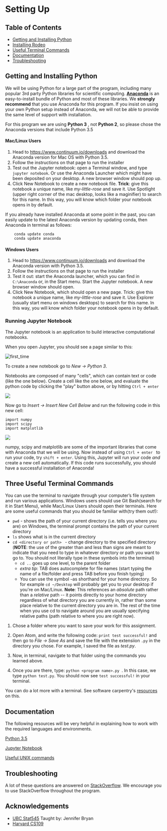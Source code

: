 # Setting Up

## Table of Contents
- [Getting and Installing Python](#getting-and-installing-python)
- [Installing Rodeo](#installing-rodeo)
- [Useful Terminal Commands](#three-useful-terminal-commands)
- [Documentation](#documentation)
- [Troubleshooting](#troubleshooting)


## Getting and Installing Python

We will be using Python for a large part of the program, including many popular 3rd party Python libraries for scientific computing. [__Anaconda__](https://docs.continuum.io/) is an easy-to-install bundle of Python and most of these libraries. We __strongly recommend__ that you use Anaconda for this program. If you insist on using your own Python setup instead of Anaconda, we will not be able to provide the same level of support with installation.

For this program we are using __Python 3__ , not __Python 2__, so please chose the Anaconda versions that include Python 3.5

#### Mac/Linux Users

1. Head to https://www.continuum.io/downloads and download the Anaconda version for Mac OS with Python 3.5.
2. Follow the instructions on that page to run the installer
3. Test out the Jupyter notebook: open a Terminal window, and type ```jupyter notebook```. Or use the Anaconda Launcher which might have been deposited on your desktop. A new browser window should pop up.
4.	Click New Notebook to create a new notebook file. __Trick__: give this notebook a unique name, like *my-little-rose* and save it. Use Spotlight (upper right corner of the mac desktop, looks like a maginifier) to search for this name. In this way, you will know which folder your notebook opens in by default.  

If you already have installed Anaconda at some point in the past, you can easily update to the latest Anaconda version by updating conda, then Anaconda in terminal as follows:
```
	conda update conda
    conda update anaconda    
```


#### Windows Users

1. Head to https://www.continuum.io/downloads and download the Anaconda version with Python 3.5.
2. Follow the instructions on that page to run the installer
3. Test it out: start the Anaconda launcher, which you can find in ```C:\Anaconda``` or, in the Start menu. Start the Jupyter notebook. A new browser window should open.
4.	Click New Notebook, which should open a new page. Trick: give this notebook a unique name, like *my-little-rose* and save it. Use Explorer (usually start menu on windows desktops) to search for this name. In this way, you will know which folder your notebook opens in by default.

### __Running Jupyter Notebook__
The Jupyter notebook is an application to build interactive computational notebooks.

When you open Jupyter, you should see a page similar to this:

![first_time](https://www.dropbox.com/s/1hasj11i1hj340x/settingup.JPG?dl=1)

To create a new notebook go to *New -> Python 3*.

Notebooks are composed of many "cells", which can contain text  or code (like the one below). Create a cell like the one below, and evaluate the python code by clicking the "play" button above, or by hitting ```Ctrl + enter```

![](https://www.dropbox.com/s/nbkbqq2nliykfr6/settingup1.JPG?dl=1)

Now go to *Insert -> Insert New Cell Below* and run the following code in this new cell:
```
import numpy
import scipy
import matplotlib
```

![](https://www.dropbox.com/s/bf6gr7d8bx3m8xj/settingup2.JPG?dl=1)


numpy, scipy and matplotlib are some of the important libraries that come with Anaconda that we will be using. Now instead of using ```Ctrl + enter ``` to run your code, try ```shift + enter```. Using this, Jupyter will run your code *and* create a new cell automatically. If this code runs successfully, you should have a successful installation of Anaconda!

## Three Useful Terminal Commands


You can use the terminal to navigate through your computer’s file system and run various applications. Windows users should use Git Bash(search for it in Start Menu), while Mac/Linux Users should open their terminals. Here are some useful commands that you should be familiar with(try them out!):

- ```pwd```  - shows the path of your current directory (i.e. tells you where you are)
on Windows, the terminal prompt contains the path of your current directory
- ```ls``` shows what is in the current directory
- ```cd <directory or path> ``` - change directory to the specified directory (**NOTE**: the use of the greater than and less than signs are meant to indicate that you need to type in whatever directory or path you want to go to. You should not literally type in these symbols into the terminal)
	-	```cd ..``` goes up one level, to the parent folder
	- *extra tip*: TAB does autocomplete for file names (start typing the name of a file/folder and press TAB before you finish typing)
 	- You can use the symbol ```~```as shorthand for your home directory. So for example ```cd ~/Desktop``` will probably get you to your desktop if you're on Mac/Linux. **Note**: This references an *absolute* path rather than a *relative* path -- it points directly to your home directory regardless of what directory you are currently in, rather than some place relative to the current directory you are in. The rest of the time when you use cd to navigate around you are usually specifying relative paths (path relative to where you are right now).

1.	Chose a folder where you want to save your work for this assignment.
2.	Open Atom, and write the following code:
```print test successful!``` and then go to *File -> Save As* and save the file with the extensiion ```.py``` in the directory you chose. For example, I saved the file as *test.py*.  

3.	Now, in terminal, navigate to that folder using the commands you learned above.
4.	Once you are there, type:
```python <program name>.py ```. In this case, we type ```python test.py```. You should now see ```test successful!``` in your terminal.

You can do a lot more with a terminal. See software carpentry's [resources](http://swcarpentry.github.io/shell-novice/) on this.


## Documentation

The following resources will be very helpful in explaining how to work with the required languages and environments.

[Python 3.5](https://docs.python.org/3/)


[Jupyter Notebook](http://jupyter.readthedocs.io/en/latest/)


[Useful UNIX commands](http://mally.stanford.edu/~sr/computing/basic-unix.html)



## Troubleshooting

A lot of these questions are answered on [StackOverflow](http://stackoverflow.com/). We encourage you to use StackOverflow throughout the program.


## Acknowledgements
* [UBC Stat545](stat545.com) Taught by: Jennifer Bryan
* [Harvard CS109](http://cs109.github.io/2015/)
